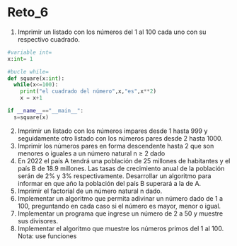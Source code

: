 # Reto_6

1. Imprimir un listado con los números del 1 al 100 cada uno con su respectivo cuadrado.

```python
#variable int=
x:int= 1

#bucle while=
def square(x:int):
  while(x<=100):
    print("el cuadrado del número",x,"es",x**2)
    x = x+1

if __name__=="__main__":
  s=square(x)
```





2. Imprimir un listado con los números impares desde 1 hasta 999 y seguidamente otro listado con los números pares desde 2 hasta 1000.
3. Imprimir los números pares en forma descendente hasta 2 que son menores o iguales a un número natural n ≥ 2 dado
4. En 2022 el país A tendrá una población de 25 millones de habitantes y el país B de 18.9 millones. Las tasas de crecimiento anual de la población serán de 2% y 3% respectivamente. Desarrollar un algoritmo para informar en que año la población del país B superará a la de A.
5. Imprimir el factorial de un número natural n dado.
6. Implementar un algoritmo que permita adivinar un número dado de 1 a 100, preguntando en cada caso si el número es mayor, menor o igual.
7. Implementar un programa que ingrese un número de 2 a 50 y muestre sus divisores.
8. Implementar el algoritmo que muestre los números primos del 1 al 100. Nota: use funciones
